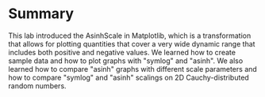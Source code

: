 # Summary

This lab introduced the AsinhScale in Matplotlib, which is a transformation that allows for plotting quantities that cover a very wide dynamic range that includes both positive and negative values. We learned how to create sample data and how to plot graphs with "symlog" and "asinh". We also learned how to compare "asinh" graphs with different scale parameters and how to compare "symlog" and "asinh" scalings on 2D Cauchy-distributed random numbers.
